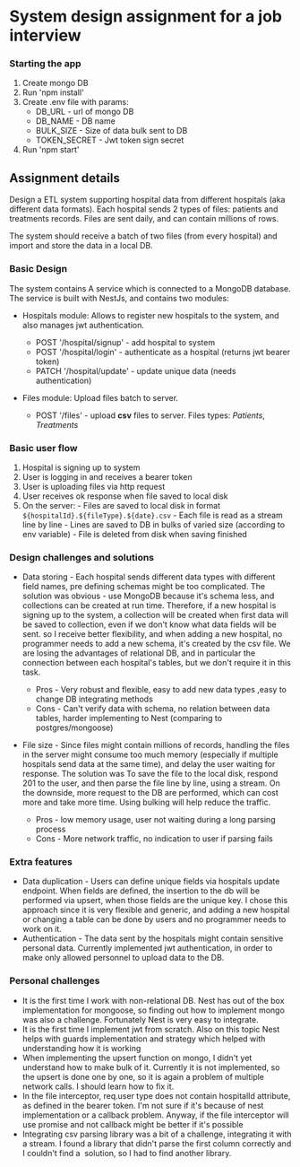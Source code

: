 # System design assignment for a job interview

### Starting the app

1. Create mongo DB
2. Run 'npm install'
3. Create .env file with params:
   - DB_URL - url of mongo DB
   - DB_NAME - DB name
   - BULK_SIZE - Size of data bulk sent to DB
   - TOKEN_SECRET - Jwt token sign secret
4. Run 'npm start'

## Assignment details
Design a ETL system supporting hospital data from different hospitals (aka different data formats). Each hospital sends 2 types of files: patients and treatments records. Files are sent daily, and can contain millions of rows. 

The system should receive a batch of two files (from every hospital) and import and store the data in a local DB.

### Basic Design

The system contains A service which is connected to a MongoDB database.
The service is built with NestJs, and contains two modules:
 - Hospitals module: Allows to register new hospitals to the system, and also manages jwt authentication.
    - POST '/hospital/signup' - add hospital to system
    - POST '/hospital/login' - authenticate as a hospital (returns jwt bearer token)
    - PATCH '/hospital/update' - update unique data (needs authentication)

  - Files module: Upload files batch to server.
    - POST '/files' - upload <b>csv</b> files to server. Files types: *Patients*, *Treatments*

### Basic user flow

  1. Hospital is signing up to system 
  2. User is logging in and receives a bearer token 
  3. User is uploading files via http request
  4. User receives ok response when file saved to local disk
  5. On the server:
    - Files are saved to local disk in format `${hospitalId}.${fileType}.${date}.csv`
    - Each file is read as a stream line by line
    - Lines are saved to DB in bulks of varied size (according to env variable)
    - File is deleted from disk when saving finished

### Design challenges and solutions

  - Data storing - Each hospital sends different data types with different field names, pre defining schemas might be too complicated.
  The solution was obvious - use MongoDB because it's schema less, and collections can be created at run time. Therefore, if a new hospital is signing up to the system, a collection will be created when first data will be saved to collection, even if we don't know what data fields will be sent. so I receive better flexibility, and when adding a new hospital, no programmer needs to add a new schema, it's created by the csv file. We are losing the advantages of relational DB, and in particular the connection between each hospital's tables, but we don't require it in this task.
    - Pros - Very robust and flexible, easy to add new data types ,easy to change DB integrating methods
    - Cons - Can't verify data with schema, no relation between data tables, harder implementing to Nest (comparing to postgres/mongoose)

  - File size - Since files might contain millions of records, handling the files in the server might consume too much memory (especially if multiple hospitals send data at the same time), and delay the user waiting for response. The solution was To save the file to the local disk, respond 201 to the user, and then parse the file line by line, using a stream. On the downside, more request to the DB are performed, which can cost more and take more time. Using bulking will help reduce the traffic.
    - Pros - low memory usage, user not waiting during a long parsing process
    - Cons - More network traffic, no indication to user if parsing fails

### Extra features

  - Data duplication - Users can define unique fields via hospitals update endpoint. When fields are defined, the insertion to the db will be performed via upsert, when those fields are the unique key. I chose this approach since it is very flexible and generic, and adding a new hospital or changing a table can be done by users and no programmer needs to work on it.
  - Authentication - The data sent by the hospitals might contain sensitive personal data. Currently implemented jwt authentication, in order to make only allowed personnel to upload data to the DB. 

### Personal challenges

  - It is the first time I work with non-relational DB. Nest has out of the box implementation for mongoose, so finding out how to implement mongo was also a challenge. Fortunately Nest is very easy to integrate.
  - It is the first time I implement jwt from scratch. Also on this topic Nest helps with guards implementation and strategy which helped with understanding how it is working
  - When implementing the upsert function on mongo, I didn't yet understand how to make bulk of it. Currently it is not implemented, so the upsert is done one by one, so it is again a problem of multiple network calls. I should learn how to fix it.
  - In the file interceptor, req.user type does not contain hospitalId attribute, as defined in the bearer token. I'm not sure if it's because of nest implementation or a callback problem. Anyway, if the file interceptor will use promise and not callback might be better if it's possible
  - Integrating csv parsing library was a bit of a challenge, integrating it with a stream. I found a library that didn't parse the first column correctly and I couldn't find a  solution, so I had to find another library. 